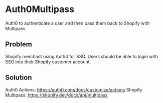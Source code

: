 # Auth0Multipass
Auth0 to authenticate a user and then pass them back to Shopify with Multipass

## Problem
Shopify merchant using Auth0 for SSO. Users should be able to login with SSO into their Shopify customer account.

## Solution
Auth0 Actions: https://auth0.com/docs/customize/actions
Shopify Multipass: https://shopify.dev/docs/api/multipass
